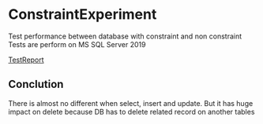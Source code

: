 # ConstraintExperiment

Test performance between database with constraint and non constraint
Tests are perform on MS SQL Server 2019

[TestReport](TestReport.md)

## Conclution

There is almost no different when select, insert and update.
But it has huge impact on delete because DB has to delete related record on another tables
